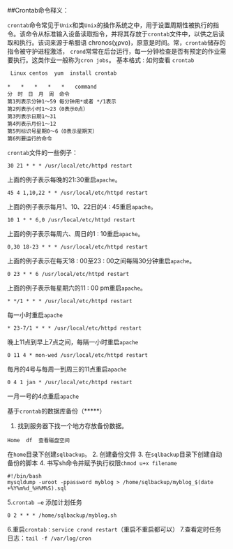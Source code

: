 ##Crontab命令释义：

`crontab`命令常见于`Unix`和类`Unix`的操作系统之中，用于设置周期性被执行的指令。该命令从标准输入设备读取指令，并将其存放于`crontab`文件中，以供之后读取和执行。该词来源于希腊语 chronos(χρνο)，原意是时间。常，`crontab`储存的指令被守护进程激活， `crond`常常在后台运行，每一分钟检查是否有预定的作业需要执行。这类作业一般称为`cron jobs`。
基本格式 :
如何查看  ```crontab ```
```
 Linux centos  yum  install crontab 

*　　*　　*　　*　　*　　command
分　时　日　月　周　命令
第1列表示分钟1～59 每分钟用*或者 */1表示
第2列表示小时1～23（0表示0点）
第3列表示日期1～31
第4列表示月份1～12
第5列标识号星期0～6（0表示星期天）
第6列要运行的命令
```
`crontab`文件的一些例子：


```
30 21 * * * /usr/local/etc/httpd restart
```
上面的例子表示每晚的21:30重启`apache`。
```
45 4 1,10,22 * * /usr/local/etc/httpd restart
```
上面的例子表示每月1、10、22日的4 : 45重启`apache`。
```
10 1 * * 6,0 /usr/local/etc/httpd restart
```
上面的例子表示每周六、周日的1 : 10重启`apache`。
```
0,30 18-23 * * * /usr/local/etc/httpd restart
```
上面的例子表示在每天18 : 00至23 : 00之间每隔30分钟重启`apache`。
```
0 23 * * 6 /usr/local/etc/httpd restart
```
上面的例子表示每星期六的11 : 00 pm重启`apache`。
```
* */1 * * * /usr/local/etc/httpd restart
```
每一小时重启`apache`
```
* 23-7/1 * * * /usr/local/etc/httpd restart
```
晚上11点到早上7点之间，每隔一小时重启`apache`
```
0 11 4 * mon-wed /usr/local/etc/httpd restart
```
每月的4号与每周一到周三的11点重启`apache`
```
0 4 1 jan * /usr/local/etc/httpd restart
```
一月一号的4点重启`apache`

基于`crontab`的数据库备份（*****）
1.	找到服务器下找一个地方存放备份数据。
```
Home  df  查看磁盘空间
```

在`home`目录下创建`sqlbackup`。
2.	创建备份文件
3.	在`sqlbackup`目录下创建自动备份的脚本
4.	书写sh命令并赋予执行权限`chmod u+x filename`
```
#!/bin/bash
mysqldump -uroot -ppassword myblog > /home/sqlbackup/myblog_$(date +%Y%m%d_%H%M%S).sql
```
5.`crontab –e` 添加计划任务
```
0 2 * * * /home/sqlbackup/myblog.sh
```

6.重启`crontab：service crond restart`（重启不重启都可以）
7.查看定时任务日志：`tail -f /var/log/cron`
